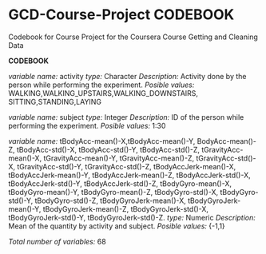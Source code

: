 # GCD-Course-Project CODEBOOK
Codebook for Course Project for the Coursera Course Getting and Cleaning Data

**CODEBOOK**

*variable name:* activity
*type:* Character
*Description:* Activity done by the person while performing the experiment.
*Posible values:* WALKING,WALKING_UPSTAIRS,WALKING_DOWNSTAIRS, SITTING,STANDING,LAYING

*variable name:* subject
*type:* Integer
*Description:* ID of the person while performing the experiment.
*Posible values:* 1:30

*variable name:* tBodyAcc-mean()-X,tBodyAcc-mean()-Y, 	BodyAcc-mean()-Z, tBodyAcc-std()-X, tBodyAcc-std()-Y, tBodyAcc-std()-Z, tGravityAcc-mean()-X, tGravityAcc-mean()-Y, tGravityAcc-mean()-Z, tGravityAcc-std()-X, tGravityAcc-std()-Y, tGravityAcc-std()-Z, 	tBodyAccJerk-mean()-X, tBodyAccJerk-mean()-Y, tBodyAccJerk-mean()-Z, tBodyAccJerk-std()-X, tBodyAccJerk-std()-Y, tBodyAccJerk-std()-Z, tBodyGyro-mean()-X, tBodyGyro-mean()-Y, tBodyGyro-mean()-Z, 	tBodyGyro-std()-X, tBodyGyro-std()-Y, tBodyGyro-std()-Z, 	tBodyGyroJerk-mean()-X, tBodyGyroJerk-mean()-Y, tBodyGyroJerk-mean()-Z, tBodyGyroJerk-std()-X, tBodyGyroJerk-std()-Y, 	tBodyGyroJerk-std()-Z. 
*type:* Numeric
*Description:* Mean of the quantity by activity and subject.
*Posible values:* {-1,1}

*Total number of variables:* 68

